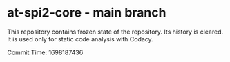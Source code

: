 # at-spi2-core - main branch

This repository contains frozen state of the repository.
Its history is cleared. It is used only for static code
analysis with Codacy.

Commit Time: 1698187436